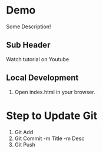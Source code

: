 # Demo

Some Description!

## Sub Header

Watch tutorial on Youtube

## Local Development
1. Open index.html in your browser.

# Step to Update Git
1. Git Add
2. Git Commit -m Title -m Desc
3. Git Push